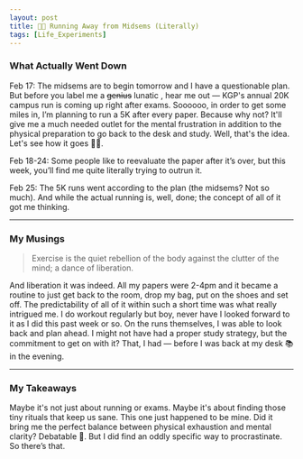 ```yaml
---
layout: post
title: 🏃🏻 Running Away from Midsems (Literally)
tags: [Life_Experiments]
---
```


### What Actually Went Down

Feb 17: The midsems are to begin tomorrow and I have a questionable plan. But before you label me a ~~genius~~ lunatic , hear me out — KGP's annual 20K campus run is coming up right after exams. Soooooo, in order to get some miles in, I’m planning to run a 5K after every paper. Because why not? It'll give me a much needed outlet for the mental frustration in addition to the physical preparation to go back to the desk and study. Well, that's the idea. Let's see how it goes 🤞🏻. 

Feb 18-24: Some people like to reevaluate the paper after it’s over, but this week, you’ll find me quite literally trying to outrun it.

Feb 25: The 5K runs went according to the plan (the midsems? Not so much). And while the actual running is, well, done; the  concept of all of it got me thinking. 
<hr class = "dots">

### My Musings

> <span class="quote"> Exercise is the quiet rebellion of the body against the clutter of the mind; a dance of liberation. </span>

And liberation it was indeed. All my papers were 2-4pm and it became a routine to just get back to the room, drop my bag, put on the shoes and set off. The predictability of all of it within such a short time was what really intrigued me. I do workout regularly but boy, never have I looked forward to it as I did this past week or so. On the runs themselves, I was able to look back and plan ahead. I might not have had a proper study strategy, but the commitment to get on with it? That, I had — before I was back at my desk 📚 in the evening.
<hr class = "dots">

### My Takeaways

Maybe it's not just about running or exams. Maybe it's about finding those tiny rituals that keep us sane. This one just happened to be mine. Did it bring me the perfect balance between physical exhaustion and mental clarity? Debatable 🧐. But I did find an oddly specific way to procrastinate. So there’s that.




